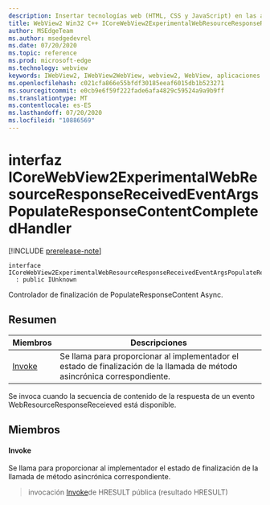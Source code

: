 ```yaml
---
description: Insertar tecnologías web (HTML, CSS y JavaScript) en las aplicaciones nativas con el control Microsoft Edge WebView2
title: WebView2 Win32 C++ ICoreWebView2ExperimentalWebResourceResponseReceivedEventArgsPopulateResponseContentCompletedHandler
author: MSEdgeTeam
ms.author: msedgedevrel
ms.date: 07/20/2020
ms.topic: reference
ms.prod: microsoft-edge
ms.technology: webview
keywords: IWebView2, IWebView2WebView, webview2, WebView, aplicaciones Win32, Win32, Edge, ICoreWebView2, ICoreWebView2Controller, control de explorador, HTML Edge, ICoreWebView2ExperimentalWebResourceResponseReceivedEventArgsPopulateResponseContentCompletedHandler
ms.openlocfilehash: c021cfa866e55bfdf30185eeaf6015db1b523271
ms.sourcegitcommit: e0cb9e6f59f222fade6afa4829c59524a9a9b9ff
ms.translationtype: MT
ms.contentlocale: es-ES
ms.lasthandoff: 07/20/2020
ms.locfileid: "10886569"
---
```

# interfaz ICoreWebView2ExperimentalWebResourceResponseReceivedEventArgsPopulateResponseContentCompletedHandler 

[!INCLUDE [prerelease-note](../../includes/prerelease-note.md)]

```
interface ICoreWebView2ExperimentalWebResourceResponseReceivedEventArgsPopulateResponseContentCompletedHandler
  : public IUnknown
```

Controlador de finalización de PopulateResponseContent Async.

## Resumen

 Miembros                        | Descripciones
--------------------------------|---------------------------------------------
[Invoke](#invoke) | Se llama para proporcionar al implementador el estado de finalización de la llamada de método asincrónica correspondiente.

Se invoca cuando la secuencia de contenido de la respuesta de un evento WebResourceResponseReceieved está disponible.

## Miembros

#### Invoke 

Se llama para proporcionar al implementador el estado de finalización de la llamada de método asincrónica correspondiente.

> invocación [Invoke](#invoke)de HRESULT pública (resultado HRESULT)

